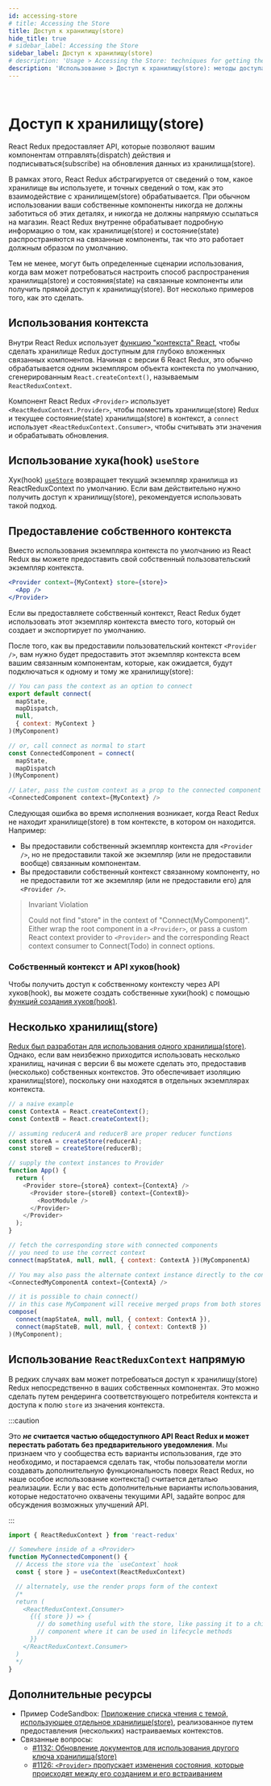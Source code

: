 ```yaml
---
id: accessing-store
# title: Accessing the Store
title: Доступ к хранилищу(store)
hide_title: true
# sidebar_label: Accessing the Store
sidebar_label: Доступ к хранилищу(store)
# description: 'Usage > Accessing the Store: techniques for getting the store in your components'
description: 'Использование > Доступ к хранилищу(store): методы доступа к хранилищу(store) в ваших компонентах'
---
```


&nbsp;

<!-- # Accessing the Store -->
# Доступ к хранилищу(store)

<!-- React Redux provides APIs that allow your components to dispatch actions and subscribe to data updates from the store. -->
React Redux предоставляет API, которые позволяют вашим компонентам отправлять(dispatch) действия и подписываться(subscribe) на обновления данных из хранилища(store).

<!-- As part of that, React Redux abstracts away the details of which store you are using, and the exact details of how that
store interaction is handled. In typical usage, your own components should never need to care about those details, and
won't ever reference the store directly. React Redux also internally handles the details of how the store and state are
propagated to connected components, so that this works as expected by default. -->
В рамках этого, React Redux абстрагируется от сведений о том, какое хранилище вы используете, и точных сведений о том, как это
взаимодействие с хранилищем(store) обрабатывается. При обычном использовании ваши собственные компоненты никогда не должны заботиться об этих деталях, 
и никогда не должны напрямую ссылаться на магазин. React Redux внутренне обрабатывает подробную информацию о том, как хранилище(store) и состояние(state) 
распространяются на cвязанные компоненты, так что это работает должным образом по умолчанию.

<!-- However, there may be certain use cases where you may need to customize how the store and state are propagated to
connected components, or access the store directly. Here are some examples of how to do this. -->
Тем не менее, могут быть определенные сценарии использования, когда вам может потребоваться настроить способ распространения хранилища(store) и состояния(state) 
на cвязанные компоненты или получить прямой доступ к хранилищу(store). Вот несколько примеров того, как это сделать.

<!-- ## Understanding Context Usage -->
## Использования контекста

<!-- Internally, React Redux uses [React's "context" feature](https://reactjs.org/docs/context.html) to make the
Redux store accessible to deeply nested connected components. As of React Redux version 6, this is normally handled
by a single default context object instance generated by `React.createContext()`, called `ReactReduxContext`. -->
Внутри React Redux использует [функцию "контекста" React](https://reactjs.org/docs/context.html), чтобы сделать хранилище Redux доступным для глубоко вложенных cвязанных компонентов. 
Начиная с версии 6 React Redux, это обычно обрабатывается одним экземпляром объекта контекста по умолчанию, сгенерированным `React.createContext()`, называемым `ReactReduxContext`.

<!-- React Redux's `<Provider>` component uses `<ReactReduxContext.Provider>` to put the Redux store and the current store
state into context, and `connect` uses `<ReactReduxContext.Consumer>` to read those values and handle updates. -->
Компонент React Redux `<Provider>` использует `<ReactReduxContext.Provider>`, чтобы поместить хранилище(store) Redux и текущее
состояние(state) хранилища(store) в контекст, а `connect` использует `<ReactReduxContext.Consumer>`, чтобы считывать эти значения и обрабатывать обновления.

<!-- ## Using the `useStore` Hook -->
## Использование хука(hook) `useStore`

<!-- The [`useStore` hook](../api/hooks.md#useStore) returns the current store instance from the default `ReactReduxContext`. If you truly need to access the store, this is the recommended approach. -->
Хук(hook) [`useStore`](../api/hooks.md#useStore) возвращает текущий экземпляр хранилища из ReactReduxContext по умолчанию. Если вам действительно нужно получить доступ к хранилищу(store), 
рекомендуется использовать такой подход.

<!-- ## Providing Custom Context -->
## Предоставление собственного контекста

<!-- Instead of using the default context instance from React Redux, you may supply your own custom context instance. -->
Вместо использования экземпляра контекста по умолчанию из React Redux вы можете предоставить свой собственный пользовательский экземпляр контекста.

```jsx
<Provider context={MyContext} store={store}>
  <App />
</Provider>
```

<!-- If you supply a custom context, React Redux will use that context instance instead of the one it creates and exports by default. -->
Если вы предоставляете собственный контекст, React Redux будет использовать этот экземпляр контекста вместо того, который он создает и экспортирует по умолчанию.

<!-- After you’ve supplied the custom context to `<Provider />`, you will need to supply this context instance to all of your connected components that are expected to connect to the same store: -->
После того, как вы предоставили пользовательский контекст `<Provider />`, вам нужно будет предоставить этот экземпляр контекста всем вашим cвязанным компонентам, которые, как ожидается, 
будут подключаться к одному и тому же хранилищу(store):

```js
// You can pass the context as an option to connect
export default connect(
  mapState,
  mapDispatch,
  null,
  { context: MyContext }
)(MyComponent)

// or, call connect as normal to start
const ConnectedComponent = connect(
  mapState,
  mapDispatch
)(MyComponent)

// Later, pass the custom context as a prop to the connected component
<ConnectedComponent context={MyContext} />
```

<!-- The following runtime error occurs when React Redux does not find a store in the context it is looking. For example: -->
Следующая ошибка во время исполнения возникает, когда React Redux не находит хранилище(store) в том контексте, в котором он находится. Например:

<!-- - You provided a custom context instance to `<Provider />`, but did not provide the same instance (or did not provide any) to your connected components.
- You provided a custom context to your connected component, but did not provide the same instance (or did not provide any) to `<Provider />`. -->
- Вы предоставили собственный экземпляр контекста для `<Provider />`, но не предоставили такой же экземпляр (или не предоставили вообще) cвязанным компонентам.
- Вы предоставили собственный контекст cвязанному компоненту, но не предоставили тот же экземпляр (или не предоставили его) для `<Provider />`.

> Invariant Violation
>
> Could not find "store" in the context of "Connect(MyComponent)". Either wrap the root component in a `<Provider>`, or pass a custom React context provider to `<Provider>` and the corresponding React context consumer to Connect(Todo) in connect options.

<!-- ### Custom Context and the hooks API -->
### Собственный контекст и API хуков(hook)

<!-- To access the custom context via the hooks API, you can create custom hooks via the [hook creator functions](../api/hooks.md#custom-context). -->
Чтобы получить доступ к cобственному контексту через API хуков(hook), вы можете создать собственные хуки(hook) с помощью [функций создания хуков(hook)](../api/hooks.md#custom-context).

<!-- ## Multiple Stores -->
## Несколько хранилищ(store)

<!-- [Redux was designed to use a single store](https://redux.js.org/api/store#a-note-for-flux-users).
However, if you are in an unavoidable position of needing to use multiple stores, as of v6 you may do so by providing (multiple) custom contexts.
This also provides a natural isolation of the stores as they live in separate context instances. -->
[Redux был разработан для использования одного хранилища(store)](https://redux.js.org/api/store#a-note-for-flux-users).
Однако, если вам неизбежно приходится использовать несколько хранилищ, начиная с версии 6 вы можете сделать это, предоставив (несколько) собственных контекстов.
Это обеспечивает изоляцию хранилищ(store), поскольку они находятся в отдельных экземплярах контекста.

```js
// a naive example
const ContextA = React.createContext();
const ContextB = React.createContext();

// assuming reducerA and reducerB are proper reducer functions
const storeA = createStore(reducerA);
const storeB = createStore(reducerB);

// supply the context instances to Provider
function App() {
  return (
    <Provider store={storeA} context={ContextA} />
      <Provider store={storeB} context={ContextB}>
        <RootModule />
      </Provider>
    </Provider>
  );
}

// fetch the corresponding store with connected components
// you need to use the correct context
connect(mapStateA, null, null, { context: ContextA })(MyComponentA)

// You may also pass the alternate context instance directly to the connected component instead
<ConnectedMyComponentA context={ContextA} />

// it is possible to chain connect()
// in this case MyComponent will receive merged props from both stores
compose(
  connect(mapStateA, null, null, { context: ContextA }),
  connect(mapStateB, null, null, { context: ContextB })
)(MyComponent);
```

<!-- ## Using `ReactReduxContext` Directly -->
## Использование `ReactReduxContext` напрямую

<!-- In rare cases, you may need to access the Redux store directly in your own components. This can be done by rendering
the appropriate context consumer yourself, and accessing the `store` field out of the context value. -->
В редких случаях вам может потребоваться доступ к хранилищу(store) Redux непосредственно в ваших собственных компонентах. 
Это можно сделать путем рендеринга соответствующего потребителя контекста и доступа к полю `store` из значения контекста.

:::caution

<!-- This is **_not_ considered part of the React Redux public API, and may break without notice**. We do recognize
that the community has use cases where this is necessary, and will try to make it possible for users to build additional
functionality on top of React Redux, but our specific use of context is considered an implementation detail.
If you have additional use cases that 
are not sufficiently covered by the current APIs, please file an issue to discuss
possible API improvements. -->
Это **_не_ считается частью общедоступного API React Redux и может перестать работать без предварительного уведомления**. Мы признаем
что у сообщества есть варианты использования, где это необходимо, и постараемся сделать так, 
чтобы пользователи могли создавать дополнительную функциональность поверх React Redux, 
но наше особое использование контекста() считается деталью реализации.
Если у вас есть дополнительные варианты использования, которые недостаточно охвачены текущими API, задайте вопрос для обсуждения
возможных улучшений API.

:::

```jsx
import { ReactReduxContext } from 'react-redux'

// Somewhere inside of a <Provider>
function MyConnectedComponent() {
  // Access the store via the `useContext` hook
  const { store } = useContext(ReactReduxContext)

  // alternately, use the render props form of the context
  /*
  return (
    <ReactReduxContext.Consumer>
      {({ store }) => {
        // do something useful with the store, like passing it to a child
        // component where it can be used in lifecycle methods
      }}
    </ReactReduxContext.Consumer>
  )
  */
}
```

<!-- ## Further Resources -->
## Дополнительные ресурсы

<!-- - CodeSandbox example: [A reading list app with theme using a separate store](https://codesandbox.io/s/92pm9n2kl4), implemented by providing (multiple) custom context(s).
- Related issues:
  - [#1132: Update docs for using a different store key](https://github.com/reduxjs/react-redux/issues/1132)
  - [#1126: `<Provider>` misses state changes that occur between when its constructor runs and when it mounts](https://github.com/reduxjs/react-redux/issues/1126) -->
- Пример CodeSandbox: [Приложение списка чтения с темой, использующее отдельное хранилище(store)](https://codesandbox.io/s/92pm9n2kl4), реализованное путем предоставления (нескольких) настраиваемых контекстов.
- Связанные вопросы:
   - [#1132: Обновление документов для использования другого ключа хранилища(store)](https://github.com/reduxjs/react-redux/issues/1132)
   - [#1126: `<Provider>` пропускает изменения состояния, которые происходят между его созданием и его встраиванием](https://github.com/reduxjs/react-redux/issues/1126)
